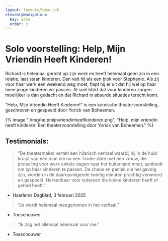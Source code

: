 ```yaml
---
layout: layouts/base.njk
eleventyNavigation:
  key: solo
  order: 3
---
```


# Solo voorstelling: Help, Mijn Vriendin Heeft Kinderen!

Richard is helemaal gericht op zijn werk en heeft helemaal geen zin in een relatie, laat staan kinderen. Dan valt hij als een blok voor Stephanie. Als zij voor haar werk een weekend weg moet, flapt hij er uit dat hij wel op haar twee jonge kinderen wil passen. Al snel blijkt dat voor kinderen zorgen moeilijker is dan gedacht en dat Richard in absurde situaties terecht komt.

"Help, Mijn Vriendin Heeft Kinderen!" is een komische theatervoorstelling, geschreven en gespeeld door Yorick van Boheemen.

{% image "./img/helpmijnvriendinheeftkinderen.png", "Help, mijn vriendin heeft kinderen! Een theatervoorstelling door Yorick van Boheemen." %}

## Testimonials:

> "De theatermaker vertelt een hilarisch verhaal waarbij hij in de huid kruipt van een man die na een Tinder-date met een vrouw, die plotseling voor werk enkele dagen naar het buitenland moet, aanbiedt om op haar kinderen te passen. De chaos en paniek die het gevolg zijn, worden in de daaropvolgende twintig minuten prachtig verwoord en gespeeld. Herkenbaar voor iedereen die kleine kinderen heeft of gehad heeft."

- Haarlems Dagblad, 3 februari 2025

> "Je wordt helemaal meegenomen in het verhaal."

- Toeschouwer

> "Ik zag het allemaal helemaal voor me."

- Toeschouwer
